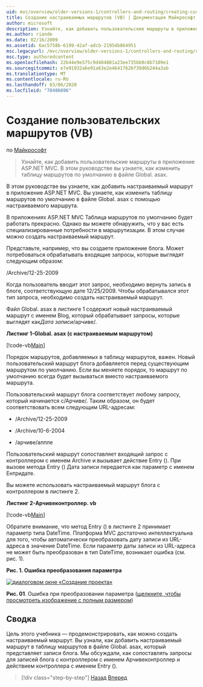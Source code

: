 ```yaml
---
uid: mvc/overview/older-versions-1/controllers-and-routing/creating-custom-routes-vb
title: Создание настраиваемых маршрутов (VB) | Документация Майкрософт
author: microsoft
description: Узнайте, как добавить пользовательские маршруты в приложение ASP.NET MVC. В этом руководстве вы узнаете, как изменить таблицу маршрутов по умолчанию в файле Global. asax.
ms.author: riande
ms.date: 02/16/2009
ms.assetid: 6ac5758b-6199-42af-adcb-21954b864951
msc.legacyurl: /mvc/overview/older-versions-1/controllers-and-routing/creating-custom-routes-vb
msc.type: authoredcontent
ms.openlocfilehash: 22b44e9e575c9d404881a23ee735bb0c8b7109e1
ms.sourcegitcommit: e7e91932a6e91a63e2e46417626f39d6b244a3ab
ms.translationtype: MT
ms.contentlocale: ru-RU
ms.lasthandoff: 03/06/2020
ms.locfileid: "78486696"
---
```

# <a name="creating-custom-routes-vb"></a>Создание пользовательских маршрутов (VB)

по [Майкрософт](https://github.com/microsoft)

> Узнайте, как добавить пользовательские маршруты в приложение ASP.NET MVC. В этом руководстве вы узнаете, как изменить таблицу маршрутов по умолчанию в файле Global. asax.

В этом руководстве вы узнаете, как добавить настраиваемый маршрут в приложение ASP.NET MVC. Вы узнаете, как изменить таблицу маршрутов по умолчанию в файле Global. asax с помощью настраиваемого маршрута.

В приложениях ASP.NET MVC Таблица маршрутов по умолчанию будет работать прекрасно. Однако вы можете обнаружить, что у вас есть специализированные потребности в маршрутизации. В этом случае можно создать настраиваемый маршрут.

Представьте, например, что вы создаете приложение блога. Может потребоваться обрабатывать входящие запросы, которые выглядят следующим образом:

/Archive/12-25-2009

Когда пользователь вводит этот запрос, необходимо вернуть запись в блоге, соответствующую дате 12/25/2009. Чтобы обрабатывался этот тип запроса, необходимо создать настраиваемый маршрут.

Файл Global. asax в листинге 1 содержит новый настраиваемый маршрут с именем Blog, который обрабатывает запросы, которые выглядят как*Дата записи*/арчиве/.

**Листинг 1-Global. asax (с настраиваемым маршрутом)**

[!code-vb[Main](creating-custom-routes-vb/samples/sample1.vb)]

Порядок маршрутов, добавляемых в таблицу маршрутов, важен. Новый пользовательский маршрут блога добавляется перед существующим маршрутом по умолчанию. Если вы меняете порядок, то маршрут по умолчанию всегда будет вызываться вместо настраиваемого маршрута.

Пользовательский маршрут блога соответствует любому запросу, который начинается с/Арчиве/. Таким образом, он будет соответствовать всем следующим URL-адресам:

- /Archive/12-25-2009

- /Archive/10-6-2004

- /арчиве/аппле

Пользовательский маршрут сопоставляет входящий запрос с контроллером с именем Archive и вызывает действие Entry (). При вызове метода Entry () Дата записи передается как параметр с именем Ентридате.

Вы можете использовать настраиваемый маршрут блога с контроллером в листинге 2.

**Листинг 2-Арчивеконтроллер. vb**

[!code-vb[Main](creating-custom-routes-vb/samples/sample2.vb)]

Обратите внимание, что метод Entry () в листинге 2 принимает параметр типа DateTime. Платформа MVC достаточно интеллектуальна для того, чтобы автоматически преобразовать дату записи из URL-адреса в значение DateTime. Если параметр даты записи из URL-адреса не может быть преобразован в тип DateTime, возникает ошибка (см. рис. 1).

**Рис. 1. Ошибка преобразования параметра**

[![диалоговом окне «Создание проекта»](creating-custom-routes-vb/_static/image1.jpg)](creating-custom-routes-vb/_static/image1.png)

**Рис. 01**. Ошибка при преобразовании параметра ([щелкните, чтобы просмотреть изображение с полным размером](creating-custom-routes-vb/_static/image2.png))

## <a name="summary"></a>Сводка

Цель этого учебника — продемонстрировать, как можно создать настраиваемый маршрут. Вы узнали, как добавить настраиваемый маршрут в таблицу маршрутов в файле Global. asax, который представляет записи блога. Мы обсуждали, как сопоставлять запросы для записей блога с контроллером с именем Арчивеконтроллер и действием контроллера с именем Entry ().

> [!div class="step-by-step"]
> [Назад](asp-net-mvc-controller-overview-vb.md)
> [Вперед](creating-a-route-constraint-vb.md)
